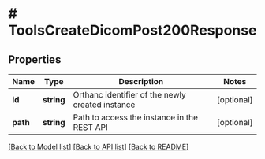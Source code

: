 # # ToolsCreateDicomPost200Response

## Properties

Name | Type | Description | Notes
------------ | ------------- | ------------- | -------------
**id** | **string** | Orthanc identifier of the newly created instance | [optional]
**path** | **string** | Path to access the instance in the REST API | [optional]

[[Back to Model list]](../../README.md#models) [[Back to API list]](../../README.md#endpoints) [[Back to README]](../../README.md)
